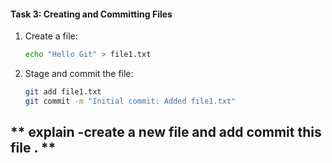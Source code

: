 #### **Task 3: Creating and Committing Files**
1. Create a file:  
   ```bash
   echo "Hello Git" > file1.txt
   ```
2. Stage and commit the file:  
   ```bash
   git add file1.txt
   git commit -m "Initial commit: Added file1.txt"
   ```

 ##  ** explain -create a new file and add commit this file . **
